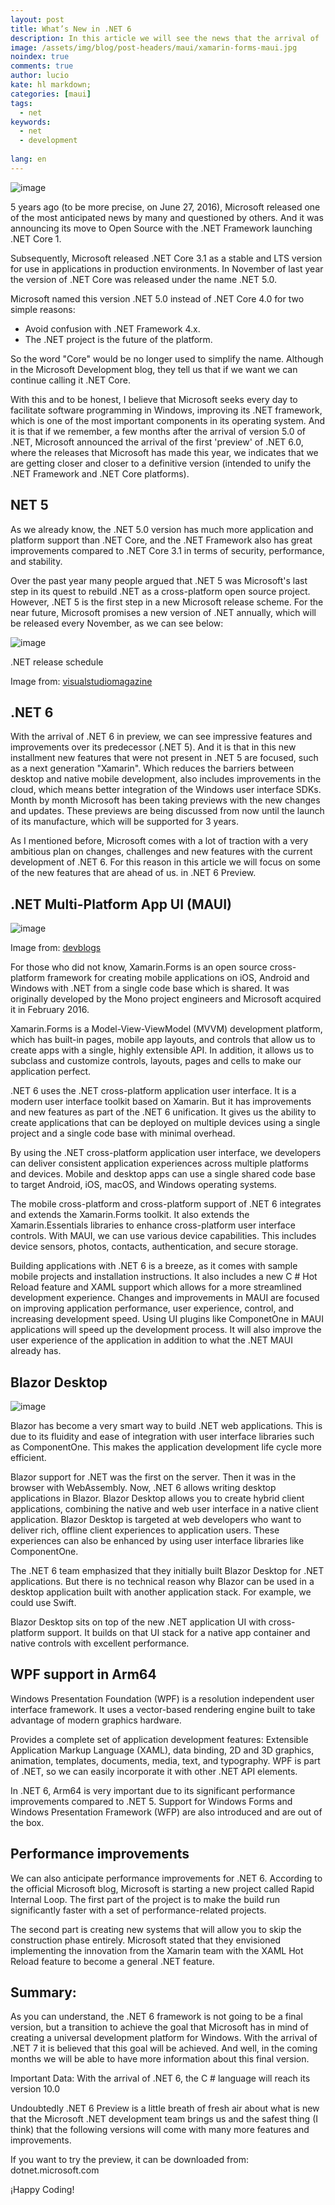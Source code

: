 ```yaml
---
layout: post
title: What’s New in .NET 6
description: In this article we will see the news that the arrival of .NET 6 brings
image: /assets/img/blog/post-headers/maui/xamarin-forms-maui.jpg
noindex: true
comments: true
author: lucio
kate: hl markdown;
categories: [maui]
tags:
  - net
keywords:
  - net
  - development
  
lang: en
---
```


![image](/assets/img/blog/tutorials/whatsnewNET6/logoNET.png)

5 years ago (to be more precise, on June 27, 2016), Microsoft released one of the most anticipated news by many and questioned by others. And it was announcing its move to Open Source with the .NET Framework launching .NET Core 1.

Subsequently, Microsoft released .NET Core 3.1 as a stable and LTS version for use in applications in production environments. In November of last year the version of .NET Core was released under the name .NET 5.0.

Microsoft named this version .NET 5.0 instead of .NET Core 4.0 for two simple reasons:

- Avoid confusion with .NET Framework 4.x.
- The .NET project is the future of the platform.

So the word "Core" would be no longer used to simplify the name. Although in the Microsoft Development blog, they tell us that if we want we can continue calling it .NET Core.

With this and to be honest, I believe that Microsoft seeks every day to facilitate software programming in Windows, improving its .NET framework, which is one of the most important components in its operating system. And it is that if we remember, a few months after the arrival of version 5.0 of .NET, Microsoft announced the arrival of the first 'preview' of .NET 6.0, where the releases that Microsoft has made this year, we indicates that we are getting closer and closer to a definitive version (intended to unify the .NET Framework and .NET Core platforms).

## NET 5 

As we already know, the .NET 5.0 version has much more application and platform support than .NET Core, and the .NET Framework also has great improvements compared to .NET Core 3.1 in terms of security, performance, and stability.

Over the past year many people argued that .NET 5 was Microsoft's last step in its quest to rebuild .NET as a cross-platform open source project. However, .NET 5 is the first step in a new Microsoft release scheme. For the near future, Microsoft promises a new version of .NET annually, which will be released every November, as we can see below:

![image](/assets/img/blog/tutorials/whatsnewNET6/netSchedule.png)

.NET release schedule

Image from: [visualstudiomagazine](https://visualstudiomagazine.com/articles/2019/06/12/net-core-3-preview-6.aspx) 

## .NET 6

With the arrival of .NET 6 in preview, we can see impressive features and improvements over its predecessor (.NET 5). And it is that in this new installment new features that were not present in .NET 5 are focused, such as a next generation "Xamarin". Which reduces the barriers between desktop and native mobile development, also includes improvements in the cloud, which means better integration of the Windows user interface SDKs.
Month by month Microsoft has been taking previews with the new changes and updates. These previews are being discussed from now until the launch of its manufacture, which will be supported for 3 years.

As I mentioned before, Microsoft comes with a lot of traction with a very ambitious plan on changes, challenges and new features with the current development of .NET 6. For this reason in this article we will focus on some of the new features that are ahead of us. in .NET 6 Preview.

## .NET Multi-Platform App UI (MAUI)

![image](/assets/img/blog/tutorials/whatsnewNET6/netMAUI.png)

Image from: [devblogs](https://devblogs.microsoft.com/dotnet/announcing-net-maui-preview-4/) 

For those who did not know, Xamarin.Forms is an open source cross-platform framework for creating mobile applications on iOS, Android and Windows with .NET from a single code base which is shared. It was originally developed by the Mono project engineers and Microsoft acquired it in February 2016.

Xamarin.Forms is a Model-View-ViewModel (MVVM) development platform, which has built-in pages, mobile app layouts, and controls that allow us to create apps with a single, highly extensible API. In addition, it allows us to subclass and customize controls, layouts, pages and cells to make our application perfect.

.NET 6 uses the .NET cross-platform application user interface. It is a modern user interface toolkit based on Xamarin. But it has improvements and new features as part of the .NET 6 unification. It gives us the ability to create applications that can be deployed on multiple devices using a single project and a single code base with minimal overhead.

By using the .NET cross-platform application user interface, we developers can deliver consistent application experiences across multiple platforms and devices. Mobile and desktop apps can use a single shared code base to target Android, iOS, macOS, and Windows operating systems.

The mobile cross-platform and cross-platform support of .NET 6 integrates and extends the Xamarin.Forms toolkit. It also extends the Xamarin.Essentials libraries to enhance cross-platform user interface controls. With MAUI, we can use various device capabilities. This includes device sensors, photos, contacts, authentication, and secure storage.

Building applications with .NET 6 is a breeze, as it comes with sample mobile projects and installation instructions. It also includes a new C # Hot Reload feature and XAML support which allows for a more streamlined development experience. Changes and improvements in MAUI are focused on improving application performance, user experience, control, and increasing development speed. Using UI plugins like ComponetOne in MAUI applications will speed up the development process. It will also improve the user experience of the application in addition to what the .NET MAUI already has.

## Blazor Desktop

![image](/assets/img/blog/tutorials/whatsnewNET6/blazorDesktop.png)

Blazor has become a very smart way to build .NET web applications. This is due to its fluidity and ease of integration with user interface libraries such as ComponentOne. This makes the application development life cycle more efficient.

Blazor support for .NET was the first on the server. Then it was in the browser with WebAssembly. Now, .NET 6 allows writing desktop applications in Blazor. Blazor Desktop allows you to create hybrid client applications, combining the native and web user interface in a native client application. Blazor Desktop is targeted at web developers who want to deliver rich, offline client experiences to application users. These experiences can also be enhanced by using user interface libraries like ComponentOne.

The .NET 6 team emphasized that they initially built Blazor Desktop for .NET applications. But there is no technical reason why Blazor can be used in a desktop application built with another application stack. For example, we could use Swift.

Blazor Desktop sits on top of the new .NET application UI with cross-platform support. It builds on that UI stack for a native app container and native controls with excellent performance.

## WPF support in Arm64

Windows Presentation Foundation (WPF) is a resolution independent user interface framework. It uses a vector-based rendering engine built to take advantage of modern graphics hardware.

Provides a complete set of application development features: Extensible Application Markup Language (XAML), data binding, 2D and 3D graphics, animation, templates, documents, media, text, and typography. WPF is part of .NET, so we can easily incorporate it with other .NET API elements.

In .NET 6, Arm64 is very important due to its significant performance improvements compared to .NET 5. Support for Windows Forms and Windows Presentation Framework (WFP) are also introduced and are out of the box.

## Performance improvements

We can also anticipate performance improvements for .NET 6. According to the official Microsoft blog, Microsoft is starting a new project called Rapid Internal Loop. The first part of the project is to make the build run significantly faster with a set of performance-related projects.

The second part is creating new systems that will allow you to skip the construction phase entirely. Microsoft stated that they envisioned implementing the innovation from the Xamarin team with the XAML Hot Reload feature to become a general .NET feature.

## Summary:

As you can understand, the .NET 6 framework is not going to be a final version, but a transition to achieve the goal that Microsoft has in mind of creating a universal development platform for Windows. With the arrival of .NET 7 it is believed that this goal will be achieved. And well, in the coming months we will be able to have more information about this final version.

Important Data: With the arrival of .NET 6, the C # language will reach its version 10.0

Undoubtedly .NET 6 Preview is a little breath of fresh air about what is new that the Microsoft .NET development team brings us and the safest thing (I think) that the following versions will come with many more features and improvements.

If you want to try the preview, it can be downloaded from: dotnet.microsoft.com

¡Happy Coding!

